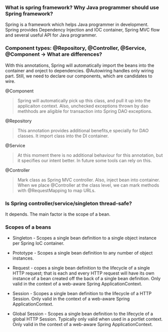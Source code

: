 ### What is spring framework? Why Java programmer should use Spring framework?

Spring is a framework which helps Java programmer in development. Spring provides Dependency Injection and IOC container, Spring MVC flow and several useful API for Java programmer.

### Component types: @Repository, @Controller, @Service, @Component -> What are differences?

With this annotations, Spring will automatically import the beans into the container and onject to dependencies.
@Autowiring handles only wiring part. Still, we need to declare our components, which are candidates to wire.

@Component
> Spring will automatically pick up this class, and pull it up into the applicaiton context. Also, unchecked exceptions thrown by dao methhods are aligible for transaction into Spring DAO exceptions.

@Repository
> This annotation provides additional benefits,e specially for DAO classes. It import class into the DI container. 

@Service
> At this moment there is no additional behaviour for this annotation, but it specifies our intent better. In future some tools can rely on this.

@Controller
> Mark class as Spring MVC controller. Also, inject bean into container.  When we place @Controller at the class level, we can mark methods with @RequestMapping to map URLs.

### Is Spring controller/service/singleton thread-safe?

It depends. The main factor is the scope of a bean.

### Scopes of a beans

* Singleton - Scopes a single bean definition to a single object instance per Spring IoC container.

* Prototype -  Scopes a single bean definition to any number of object instances.

* Request - copes a single bean definition to the lifecycle of a single HTTP request; that is each and every HTTP request will have its own instance of a bean created off the back of a single bean definition. Only valid in the context of a web-aware Spring ApplicationContext.

* Session - Scopes a single bean definition to the lifecycle of a HTTP Session. Only valid in the context of a web-aware Spring ApplicationContext.

* Global Session - Scopes a single bean definition to the lifecycle of a global HTTP Session. Typically only valid when used in a portlet context. Only valid in the context of a web-aware Spring ApplicationContext.

